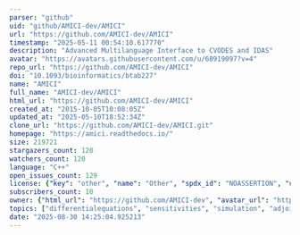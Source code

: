 ```yaml
---
parser: "github"
uid: "github/AMICI-dev/AMICI"
url: "https://github.com/AMICI-dev/AMICI"
timestamp: "2025-05-11 00:54:10.617770"
description: "Advanced Multilanguage Interface to CVODES and IDAS"
avatar: "https://avatars.githubusercontent.com/u/68919097?v=4"
repo_url: "https://github.com/AMICI-dev/AMICI"
doi: "10.1093/bioinformatics/btab227"
name: "AMICI"
full_name: "AMICI-dev/AMICI"
html_url: "https://github.com/AMICI-dev/AMICI"
created_at: "2015-10-05T10:08:05Z"
updated_at: "2025-05-10T18:52:34Z"
clone_url: "https://github.com/AMICI-dev/AMICI.git"
homepage: "https://amici.readthedocs.io/"
size: 219721
stargazers_count: 120
watchers_count: 120
language: "C++"
open_issues_count: 129
license: {"key": "other", "name": "Other", "spdx_id": "NOASSERTION", "url": null, "node_id": "MDc6TGljZW5zZTA="}
subscribers_count: 10
owner: {"html_url": "https://github.com/AMICI-dev", "avatar_url": "https://avatars.githubusercontent.com/u/68919097?v=4", "login": "AMICI-dev", "type": "Organization"}
topics: ["differentialequations", "sensitivities", "simulation", "adjoint-sensitivities", "forward-sensitivities", "sbml", "systemsbiology", "cvode", "python", "kinetic-modeling", "mechanistic-models", "sensitivity-analysis", "cvodes", "idas", "pysb", "petab", "ode", "parameter-estimation", "hacktoberfest", "modeling"]
date: "2025-08-30 14:25:04.925213"
---
```

